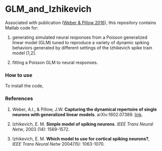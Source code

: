 # GLM_and_Izhikevich

Associated with publication ([Weber & Pillow
2016](https://arxiv.org/abs/1602.07389)), this repository contains
Matlab code for:

1. generating simulated neural responses from a Poisson generalized
linear model (GLM) tuned to reproduce a variety of dynamic spiking
behaviors generated by different settings of the Izhikevich spike train
model [1,2].

2. fitting a Poisson GLM to neural responses.

### How to use ###
To install the code, 

### References

1. Weber, A.I., & Pillow, J.W.  **Capturing the dynamical repertoire
   of single neurons with generalized linear
   models**. arXiv:1602.07389. [link](https://arxiv.org/abs/1602.07389). 

2. Izhikevich, E. M.  **Simple model of spiking neurons**. *IEEE Trans Neural Netw*, 2003 (14): 1569-1572.

3. Izhikevich, E. M.  **Which model to use for cortical spiking neurons?**,  *IEEE Trans Neural
   Netw* 2004(15): 1063-1070. 
